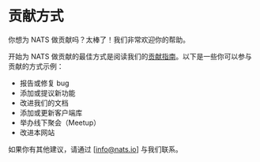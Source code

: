# 贡献方式
你想为 NATS 做贡献吗？太棒了！我们非常欢迎你的帮助。

开始为 NATS 做贡献的最佳方式是阅读我们的[贡献指南](https://nats.io/contributing/)。以下是一些你可以参与贡献的方式示例：
- 报告或修复 bug
- 添加或提议新功能
- 改进我们的文档
- 添加或更新客户端库
- 举办线下聚会（Meetup）
- 改进本网站

如果你有其他建议，请通过 [info@nats.io] 与我们联系。